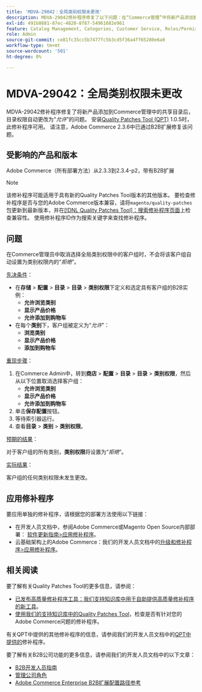 ```yaml
---
title: 'MDVA-29042：全局类别权限未更改'
description: MDVA-29042修补程序修复了以下问题：在“Commerce管理”中将新产品添加到共享目录后，目录权限会自动更改为“*Allow*”。 安装[Quality Patches Tool (QPT)](/help/announcements/adobe-commerce-announcements/magento-quality-patches-released-new-tool-to-self-serve-quality-patches.md) 1.0.5后，即可使用此修补程序。 请注意，Adobe Commerce 2.3.6中已通过B2B扩展修复该问题。
exl-id: 491b8881-87ec-4820-8f87-54961682e961
feature: Catalog Management, Categories, Customer Service, Roles/Permissions
role: Admin
source-git-commit: ce81fc35cc5b7477fc5b3cd5f36a4ff65280e6a0
workflow-type: tm+mt
source-wordcount: '501'
ht-degree: 0%

---
```


# MDVA-29042：全局类别权限未更改

MDVA-29042修补程序修复了将新产品添加到Commerce管理中的共享目录后，目录权限自动更改为“*允许*”的问题。 安装[Quality Patches Tool (QPT)](/help/announcements/adobe-commerce-announcements/magento-quality-patches-released-new-tool-to-self-serve-quality-patches.md) 1.0.5时，此修补程序可用。 请注意，Adobe Commerce 2.3.6中已通过B2B扩展修复该问题。

## 受影响的产品和版本

Adobe Commerce（所有部署方法）从2.3.3到2.3.4-p2，带有B2B扩展

>[!NOTE]
>
>该修补程序可能适用于具有新的Quality Patches Tool版本的其他版本。 要检查修补程序是否与您的Adobe Commerce版本兼容，请将`magento/quality-patches`包更新到最新版本，并在[[!DNL Quality Patches Tool]：搜索修补程序页面](https://devdocs.magento.com/quality-patches/tool.html#patch-grid)上检查兼容性。 使用修补程序ID作为搜索关键字来查找修补程序。

## 问题

在Commerce管理员中取消选择全局类别权限中的客户组时，不会将该客户组自动设置为类别权限内的“*拒绝*”。

<u>先决条件</u>：

* 在&#x200B;**存储** > **配置** > **目录** > **目录** > **类别权限**&#x200B;下定义和选定具有客户组的B2B实例：
   * **允许浏览类别**
   * **显示产品价格**
   * **允许添加到购物车**
* 在每个&#x200B;**类别**&#x200B;下，客户组被定义为“*允许*”：
   * **浏览类别**
   * **显示产品价格**
   * **添加到购物车**

<u>重现步骤</u>：

1. 在Commerce Admin中，转到&#x200B;**商店** > **配置** > **目录** > **目录** > **类别权限**，然后从以下位置取消选择客户组：
   * **允许浏览类别**
   * **显示产品价格**
   * **允许添加到购物车**
1. 单击&#x200B;**保存配置**&#x200B;按钮。
1. 等待索引器运行。
1. 查看&#x200B;**目录** > **类别** > **类别权限**。

<u>预期的结果</u>：

对于客户组的所有类别，**类别权限**&#x200B;将设置为“*拒绝*”。

<u>实际结果</u>：

客户组的任何类别权限未发生更改。

## 应用修补程序

要应用单独的修补程序，请根据您的部署方法使用以下链接：

* 在开发人员文档中，参阅Adobe Commerce或Magento Open Source内部部署： [软件更新指南>应用修补程序](https://devdocs.magento.com/guides/v2.4/comp-mgr/patching/mqp.html)。
* 云基础架构上的Adobe Commerce：我们的开发人员文档中的[升级和修补程序>应用修补程序](https://devdocs.magento.com/cloud/project/project-patch.html)。

## 相关阅读

要了解有关Quality Patches Tool的更多信息，请参阅：

* [已发布高质量修补程序工具：我们支持知识库中用于自助提供高质量修补程序的新工具](/help/announcements/adobe-commerce-announcements/magento-quality-patches-released-new-tool-to-self-serve-quality-patches.md)。
* [使用我们的支持知识库中的Quality Patches Tool](/help/support-tools/patches-available-in-qpt-tool/check-patch-for-magento-issue-with-magento-quality-patches.md)，检查是否有针对您的Adobe Commerce问题的修补程序。

有关QPT中提供的其他修补程序的信息，请参阅我们的开发人员文档中的[QPT中提供的](https://devdocs.magento.com/quality-patches/tool.html#patch-grid)修补程序。

要了解有关B2B公司功能的更多信息，请参阅我们的开发人员文档中的以下文章：

* [B2B开发人员指南](https://devdocs.magento.com/guides/v2.4/b2b/bk-b2b.html)
* [管理公司角色](https://devdocs.magento.com/guides/v2.4/b2b/roles.html)
* [Adobe Commerce Enterprise B2B扩展配置路径参考](https://devdocs.magento.com/guides/v2.4/config-guide/prod/config-reference-b2b.html)
